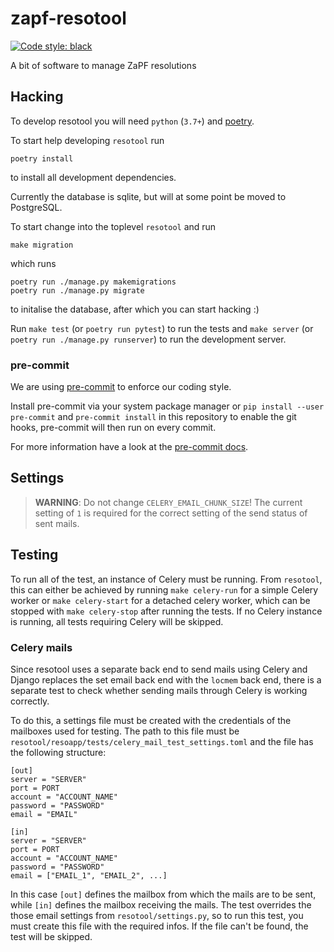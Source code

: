 # zapf-resotool
<a href="https://github.com/python/black"><img alt="Code style: black" src="https://img.shields.io/badge/code%20style-black-000000.svg"></a>

A bit of software to manage ZaPF resolutions

## Hacking

To develop resotool you will need `python` (`3.7+`) and
[poetry](https://github.com/sdispater/poetry).

To start help developing `resotool` run
```
poetry install
```
to install all development dependencies.

Currently the database is sqlite, but will at some point be moved to
PostgreSQL.

To start change into the toplevel `resotool` and run
```
make migration
```
which runs
```
poetry run ./manage.py makemigrations
poetry run ./manage.py migrate
```
to initalise the database, after which you can start hacking :)

Run `make test` (or `poetry run pytest`) to run the tests and `make server` (or
`poetry run ./manage.py runserver`) to run the development server.

### pre-commit

We are using [pre-commit](https://github.com/pre-commit/pre-commit) to enforce
our coding style.

Install pre-commit via your system package manager or `pip install --user pre-commit`
and `pre-commit install` in this repository to enable the git hooks,
pre-commit will then run on every commit.

For more information have a look at the [pre-commit docs](https://pre-commit.com/#usage).

## Settings

> **WARNING**: Do not change `CELERY_EMAIL_CHUNK_SIZE`! The current setting of
> `1` is required for the correct setting of the send status of sent mails.

## Testing

To run all of the test, an instance of Celery must be running. From `resotool`,
this can either be achieved by running `make celery-run` for a simple Celery
worker or `make celery-start` for a detached celery worker, which can be
stopped with `make celery-stop` after running the tests. If no Celery instance
is running, all tests requiring Celery will be skipped.

### Celery mails

Since resotool uses a separate back end to send mails using Celery and Django
replaces the set email back end with the `locmem` back end, there is a separate
test to check whether sending mails through Celery is working correctly.

To do this, a settings file must be created with the credentials of the
mailboxes used for testing. The path to this file must be
`resotool/resoapp/tests/celery_mail_test_settings.toml` and the file has the
following structure:
```
[out]
server = "SERVER"
port = PORT
account = "ACCOUNT_NAME"
password = "PASSWORD"
email = "EMAIL"

[in]
server = "SERVER"
port = PORT
account = "ACCOUNT_NAME"
password = "PASSWORD"
email = ["EMAIL_1", "EMAIL_2", ...]
```
In this case `[out]` defines the mailbox from which the mails are to be sent,
while `[in]` defines the mailbox receiving the mails. The test overrides the
those email settings from `resotool/settings.py`, so to run this test, you must
create this file with the required infos.  If the file can't be found, the test
will be skipped.

